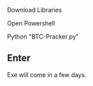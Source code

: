 Download Libraries

Open Powershell

Python "BTC-Pracker.py"

Enter
-------------------------------
Exe will come in a few days.
